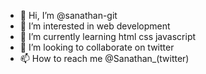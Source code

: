 - 👋 Hi, I’m @sanathan-git
- 👀 I’m interested in web development
- 🌱 I’m currently learning html css javascript
- 💞️ I’m looking to collaborate on twitter
- 📫 How to reach me @Sanathan_(twitter)

<!---
sanathan-git/sanathan-git is a ✨ special ✨ repository because its `README.md` (this file) appears on your GitHub profile.
You can click the Preview link to take a look at your changes.
--->
